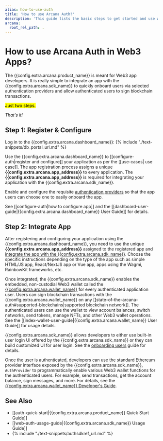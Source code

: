 ```yaml
---
alias: how-to-use-auth
title: 'How to use Arcana Auth?'
description: 'This guide lists the basic steps to get started and use Arcana Auth in a Web3 app.'
arcana:
  root_rel_path: .
---
```


# How to use Arcana Auth in Web3 Apps?

The {{config.extra.arcana.product_name}} is meant for Web3 app developers. It is really simple to integrate an app with the {{config.extra.arcana.sdk_name}} to quickly onboard users via selected authentication providers and allow authenticated users to sign blockchain transactions.

<mark>Just two steps.</mark>

*That's it!*

## Step 1: Register & Configure

Log in to the {{config.extra.arcana.dashboard_name}}: {% include "./text-snippets/db_portal_url.md" %}

Use the {{config.extra.arcana.dashboard_name}} to [[configure-auth|register and configure]] your application as per the [[use-cases| use case]]. The app registration process assigns a unique **{{config.extra.arcana.app_address}}** to every application. The **{{config.extra.arcana.app_address}}** is required for integrating your application with the {{config.extra.arcana.sdk_name}}.

Enable and configure the requisite [authentication providers]({{page.meta.arcana.root_rel_path}}/howto/config_social/index.md) so that the app users can choose one to easily onboard the app.

See [[configure-auth|how to configure app]] and the [[dashboard-user-guide|{{config.extra.arcana.dashboard_name}} User Guide]] for details.

## Step 2: Integrate App

After registering and configuring your application using the {{config.extra.arcana.dashboard_name}}, you need to use the unique  **{{config.extra.arcana.app_address}}** assigned to the registered app and [integrate the app with the {{config.extra.arcana.sdk_name}}]({{page.meta.arcana.root_rel_path}}/howto/integrate_auth/index.md). Choose the specific instructions depending on the type of the app such as simple HTML/JS app, React/NextJS app or Vue app, apps using the Wagmi, RainbowKit frameworks, etc.

Once integrated, the {{config.extra.arcana.sdk_name}} enables the embedded, non-custodial Web3 wallet called the [{{config.extra.arcana.wallet_name}}]({{page.meta.arcana.root_rel_path}}/concepts/anwallet/index.md) for every authenticated application user.  Users can sign blockchain transactions with the {{config.extra.arcana.wallet_name}} on any [[state-of-the-arcana-auth#supported-blockchains|supported blockchain network]]. The authenticated users can use the wallet to view account balances, switch networks, send tokens, manage NFTs, and other Web3 wallet operations. See the [[index-wallet-user-guide|{{config.extra.arcana.wallet_name}} User Guide]] for usage details.

{{config.extra.arcana.sdk_name}} allows developers to either use built-in user login UI offered by the {{config.extra.arcana.sdk_name}} or they can build customized UI for user login. See the [onboarding users]({{page.meta.arcana.root_rel_path}}/howto/onboard_users/index.md) guide for details.

Once the user is authenticated, developers can use the standard Ethereum provider interface exposed by the {{config.extra.arcana.sdk_name}}, `AuthProvider` to programmatically enable various Web3 wallet functions for the authenticated users. For example, send transactions, get the account balance, sign messages, and more. For details, see the [{{config.extra.arcana.wallet_name}} Developer's Guide]({{page.meta.arcana.root_rel_path}}/howto/arcana_wallet/index.md).

## See Also

* [[auth-quick-start|{{config.extra.arcana.product_name}} Quick Start Guide]] 
* [[web-auth-usage-guide|{{config.extra.arcana.sdk_name}} Usage Guide]]
* {% include "./text-snippets/authsdkref_url.md" %}
